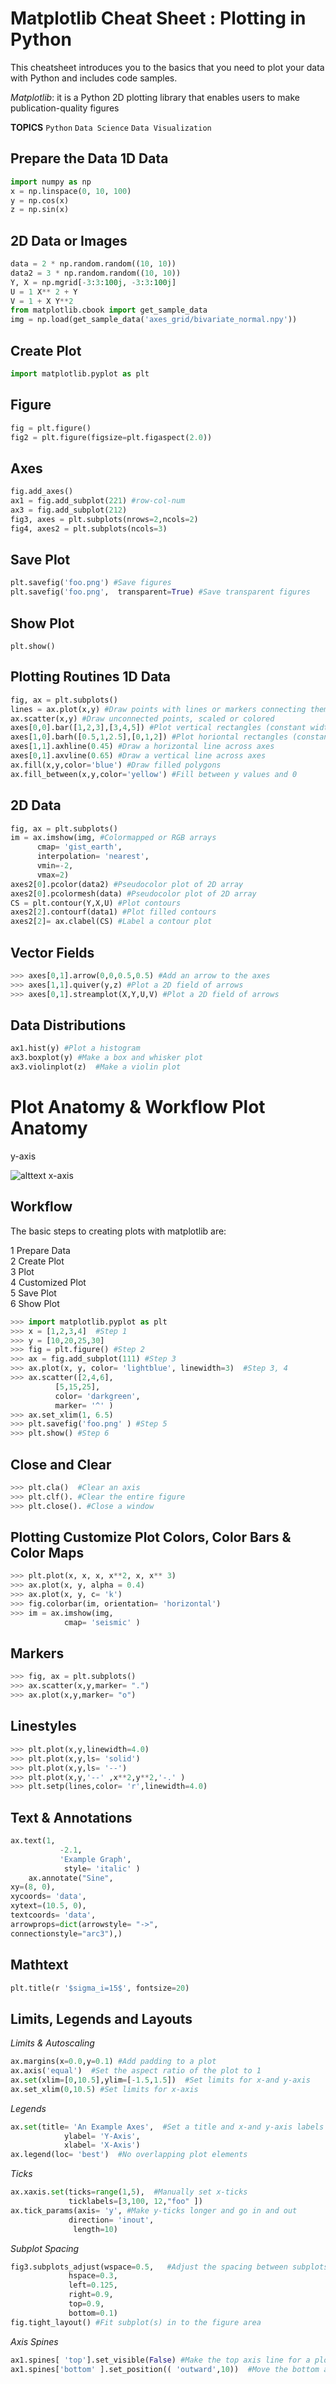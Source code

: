 # Matplotlib Cheat Sheet : Plotting in Python

This cheatsheet introduces you to the basics that you need to plot your data with Python and includes code samples.

*Matplotlib*: it is a Python 2D plotting library that enables users to make publication-quality figures

**TOPICS**
`Python`
`Data Science`
`Data Visualization`

<!-- ![matplotlib](https://github.com/cybergeekgyan/Data-Science-Portfolio/blob/main/Data%20Science/Data%20Visualization/Infographics/matplotlibcheatsheet.pdf)
 -->

## Prepare the Data  1D Data 
```Python
import numpy as np
x = np.linspace(0, 10, 100)
y = np.cos(x)
z = np.sin(x)
```

## 2D Data or Images 
```PYTHON
data = 2 * np.random.random((10, 10))
data2 = 3 * np.random.random((10, 10))
Y, X = np.mgrid[-3:3:100j, -3:3:100j]
U = 1 X** 2 + Y
V = 1 + X Y**2
from matplotlib.cbook import get_sample_data
img = np.load(get_sample_data('axes_grid/bivariate_normal.npy'))
```

## Create Plot
```Python
import matplotlib.pyplot as plt
```

## Figure 
```Python
fig = plt.figure()
fig2 = plt.figure(figsize=plt.figaspect(2.0))
```

## Axes 
```Python
fig.add_axes()
ax1 = fig.add_subplot(221) #row-col-num
ax3 = fig.add_subplot(212)
fig3, axes = plt.subplots(nrows=2,ncols=2)
fig4, axes2 = plt.subplots(ncols=3)
```

## Save Plot 
```Python
plt.savefig('foo.png') #Save figures
plt.savefig('foo.png',  transparent=True) #Save transparent figures
```

## Show Plot
```
plt.show()
```


## Plotting Routines  1D Data 
```Python
fig, ax = plt.subplots()
lines = ax.plot(x,y) #Draw points with lines or markers connecting them
ax.scatter(x,y) #Draw unconnected points, scaled or colored
axes[0,0].bar([1,2,3],[3,4,5]) #Plot vertical rectangles (constant width)
axes[1,0].barh([0.5,1,2.5],[0,1,2]) #Plot horiontal rectangles (constant height)
axes[1,1].axhline(0.45) #Draw a horizontal line across axes
axes[0,1].axvline(0.65) #Draw a vertical line across axes
ax.fill(x,y,color='blue') #Draw filled polygons
ax.fill_between(x,y,color='yellow') #Fill between y values and 0
```

## 2D Data 
```Python
fig, ax = plt.subplots()
im = ax.imshow(img, #Colormapped or RGB arrays
      cmap= 'gist_earth', 
      interpolation= 'nearest',
      vmin=-2,
      vmax=2)
axes2[0].pcolor(data2) #Pseudocolor plot of 2D array
axes2[0].pcolormesh(data) #Pseudocolor plot of 2D array
CS = plt.contour(Y,X,U) #Plot contours
axes2[2].contourf(data1) #Plot filled contours
axes2[2]= ax.clabel(CS) #Label a contour plot
```


## Vector Fields 
```Python
>>> axes[0,1].arrow(0,0,0.5,0.5) #Add an arrow to the axes
>>> axes[1,1].quiver(y,z) #Plot a 2D field of arrows
>>> axes[0,1].streamplot(X,Y,U,V) #Plot a 2D field of arrows
```

## Data Distributions 
```Python
ax1.hist(y) #Plot a histogram
ax3.boxplot(y) #Make a box and whisker plot
ax3.violinplot(z)  #Make a violin plot
```

# Plot Anatomy & Workflow  Plot Anatomy <br>
 y-axis      

![alttext](https://res.cloudinary.com/dyd911kmh/image/upload/v1649685886/graph_dc34a358f7.png)
    x-axis 
                       

## Workflow 
The basic steps to creating plots with matplotlib are:

1 Prepare Data <br>
2 Create Plot <br>
3 Plot <br>
4 Customized Plot <br>
5 Save Plot <br>
6 Show Plot<br>

```Python
>>> import matplotlib.pyplot as plt
>>> x = [1,2,3,4]  #Step 1
>>> y = [10,20,25,30] 
>>> fig = plt.figure() #Step 2
>>> ax = fig.add_subplot(111) #Step 3
>>> ax.plot(x, y, color= 'lightblue', linewidth=3)  #Step 3, 4
>>> ax.scatter([2,4,6],
          [5,15,25],
          color= 'darkgreen',
          marker= '^' )
>>> ax.set_xlim(1, 6.5)
>>> plt.savefig('foo.png' ) #Step 5
>>> plt.show() #Step 6
```

## Close and Clear 
```Python
>>> plt.cla()  #Clear an axis
>>> plt.clf(). #Clear the entire figure
>>> plt.close(). #Close a window
```

## Plotting Customize Plot  Colors, Color Bars & Color Maps 
```Python
>>> plt.plot(x, x, x, x**2, x, x** 3)
>>> ax.plot(x, y, alpha = 0.4)
>>> ax.plot(x, y, c= 'k')
>>> fig.colorbar(im, orientation= 'horizontal')
>>> im = ax.imshow(img,
            cmap= 'seismic' )
```
## Markers 
```Python
>>> fig, ax = plt.subplots()
>>> ax.scatter(x,y,marker= ".")
>>> ax.plot(x,y,marker= "o")
```

## Linestyles 
```Python
>>> plt.plot(x,y,linewidth=4.0)
>>> plt.plot(x,y,ls= 'solid') 
>>> plt.plot(x,y,ls= '--') 
>>> plt.plot(x,y,'--' ,x**2,y**2,'-.' ) 
>>> plt.setp(lines,color= 'r',linewidth=4.0)
```

## Text & Annotations 
```Python
ax.text(1,
           -2.1, 
           'Example Graph', 
            style= 'italic' )
    ax.annotate("Sine", 
xy=(8, 0),
xycoords= 'data', 
xytext=(10.5, 0),
textcoords= 'data', 
arrowprops=dict(arrowstyle= "->", 
connectionstyle="arc3"),)
```

## Mathtext 
```Python
plt.title(r '$sigma_i=15$', fontsize=20)
```

## Limits, Legends and Layouts 
*Limits & Autoscaling* 
```Python
ax.margins(x=0.0,y=0.1) #Add padding to a plot
ax.axis('equal')  #Set the aspect ratio of the plot to 1
ax.set(xlim=[0,10.5],ylim=[-1.5,1.5])  #Set limits for x-and y-axis
ax.set_xlim(0,10.5) #Set limits for x-axis
```

*Legends*
```Python
ax.set(title= 'An Example Axes',  #Set a title and x-and y-axis labels
            ylabel= 'Y-Axis', 
            xlabel= 'X-Axis')
ax.legend(loc= 'best')  #No overlapping plot elements
```

*Ticks*
```Python
ax.xaxis.set(ticks=range(1,5),  #Manually set x-ticks
             ticklabels=[3,100, 12,"foo" ])
ax.tick_params(axis= 'y', #Make y-ticks longer and go in and out
             direction= 'inout', 
              length=10)
```

*Subplot Spacing* 
```Python
fig3.subplots_adjust(wspace=0.5,   #Adjust the spacing between subplots
             hspace=0.3,
             left=0.125,
             right=0.9,
             top=0.9,
             bottom=0.1)
fig.tight_layout() #Fit subplot(s) in to the figure area
```

*Axis Spines*
```Python
ax1.spines[ 'top'].set_visible(False) #Make the top axis line for a plot invisible
ax1.spines['bottom' ].set_position(( 'outward',10))  #Move the bottom axis line outward
```
